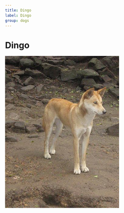 ```yaml
---
title: Dingo
label: Dingo
group: dogs
---
```


# Dingo

![Dingo](/assets/images/dingo/image.jpg "Dingo")